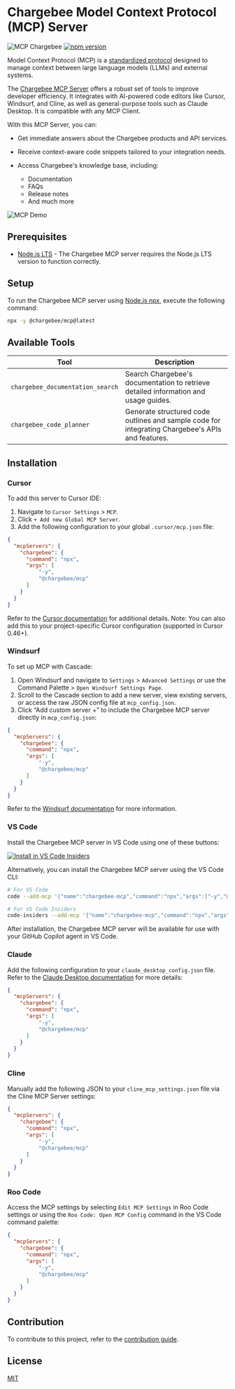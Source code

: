 # Chargebee Model Context Protocol (MCP) Server

![MCP Chargebee](https://img.shields.io/badge/MCP-Chargebee-blue)
[![npm version](https://img.shields.io/npm/v/@chargebee/mcp.svg)](https://www.npmjs.com/package/@chargebee/mcp)

Model Context Protocol (MCP) is a [standardized protocol](https://modelcontextprotocol.io/introduction) designed to manage context between large language models (LLMs) and external systems.

The [Chargebee MCP Server](https://npmjs.com/package/@chargebee/mcp) offers a robust set of tools to improve developer efficiency. It integrates with AI-powered code editors like Cursor, Windsurf, and Cline, as well as general-purpose tools such as Claude Desktop. It is compatible with any MCP Client.

With this MCP Server, you can:

- Get immediate answers about the Chargebee products and API services.

- Receive context-aware code snippets tailored to your integration needs.

- Access Chargebee's knowledge base, including:
  - Documentation
  - FAQs
  - Release notes
  - And much more

![MCP Demo](https://raw.githubusercontent.com/chargebee/agentkit/main/media/mcp-demo.gif)

## Prerequisites

- [Node.js LTS](https://nodejs.org/en/download/) - The Chargebee MCP server requires the Node.js LTS version to function correctly.

## Setup

To run the Chargebee MCP server using [Node.js npx](https://docs.npmjs.com/cli/v10/commands/npx), execute the following command:

```sh
npx -y @chargebee/mcp@latest
```

## Available Tools

| Tool                                 | Description                                                                                      |
| -------------------------------------| -------------------------------------------------------------------------------------------------|
| `chargebee_documentation_search`     | Search Chargebee's documentation to retrieve detailed information and usage guides.              |
| `chargebee_code_planner`             | Generate structured code outlines and sample code for integrating Chargebee's APIs and features. |

## Installation

### Cursor

To add this server to Cursor IDE:

1. Navigate to `Cursor Settings` > `MCP`.
2. Click `+ Add new Global MCP Server`.
3. Add the following configuration to your global `.cursor/mcp.json` file:

```json
{
  "mcpServers": {
    "chargebee": {
      "command": "npx",
      "args": [
          "-y",
          "@chargebee/mcp"
      ]
    }
  }
}
```

Refer to the [Cursor documentation](https://docs.cursor.com/context/model-context-protocol) for additional details. Note: You can also add this to your project-specific Cursor configuration (supported in Cursor 0.46+).


### Windsurf

To set up MCP with Cascade:

1. Open Windsurf and navigate to `Settings` > `Advanced Settings` or use the Command Palette > `Open Windsurf Settings Page`.
2. Scroll to the Cascade section to add a new server, view existing servers, or access the raw JSON config file at `mcp_config.json`.
3. Click “Add custom server +” to include the Chargebee MCP server directly in `mcp_config.json`:

```json
{
  "mcpServers": {
    "chargebee": {
      "command": "npx",
      "args": [
          "-y",
          "@chargebee/mcp"
      ]
    }
  }
}
```

Refer to the [Windsurf documentation](https://docs.codeium.com/windsurf/mcp) for more information.


### VS Code

Install the Chargebee MCP server in VS Code using one of these buttons:

[<img alt="Install in VS Code Insiders" src="https://img.shields.io/badge/VS_Code_Insiders-VS_Code_Insiders?style=flat-square&label=Install%20Server&color=24bfa5">](https://insiders.vscode.dev/redirect?url=vscode%3Amcp%2Finstall%3F%257B%2522name%2522%253A%2522chargebee-mcp%2522%252C%2522command%2522%253A%2522npx%2522%252C%2522args%2522%253A%255B%2522-y%2522%252C%2522%2540chargebee%252Fmcp%2522%255D%257D)

Alternatively, you can install the Chargebee MCP server using the VS Code CLI:

```bash
# For VS Code
code --add-mcp '{"name":"chargebee-mcp","command":"npx","args":["-y","@chargebee/mcp"]}'
```

```bash
# For VS Code Insiders
code-insiders --add-mcp '{"name":"chargebee-mcp","command":"npx","args":["-y","@chargebee/mcp"]}'
```

After installation, the Chargebee MCP server will be available for use with your GitHub Copilot agent in VS Code.


### Claude

Add the following configuration to your `claude_desktop_config.json` file. Refer to the [Claude Desktop documentation](https://modelcontextprotocol.io/quickstart/user) for more details:

```json
{
  "mcpServers": {
    "chargebee": {
      "command": "npx",
      "args": [
          "-y",
          "@chargebee/mcp"
      ]
    }
  }
}
```

### Cline

Manually add the following JSON to your `cline_mcp_settings.json` file via the Cline MCP Server settings:

```json
{
  "mcpServers": {
    "chargebee": {
      "command": "npx",
      "args": [
          "-y",
          "@chargebee/mcp"
      ]
    }
  }
}
```

### Roo Code

Access the MCP settings by selecting `Edit MCP Settings` in Roo Code settings or using the `Roo Code: Open MCP Config` command in the VS Code command palette:

```json
{
  "mcpServers": {
    "chargebee": {
      "command": "npx",
      "args": [
          "-y",
          "@chargebee/mcp"
      ]
    }
  }
}
```

## Contribution

To contribute to this project, refer to the [contribution guide](CONTRIBUTING.md).

## License

[MIT](https://github.com/chargebee/agentkit/blob/main/LICENSE)
